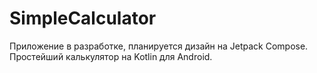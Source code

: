 # SimpleCalculator
Приложение в разработке, планируется дизайн на Jetpack Compose. Простейший калькулятор на Kotlin для Android.
